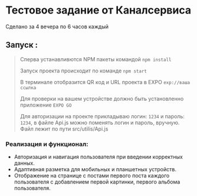 # Тестовое задание от Каналсервиса

Сделано за 4 вечера по 6 часов каждый

## Запуск :

> Сперва устанавливются NPM пакеты командой `npm install`
>
> Запуск проекта происходит по команде `npm start`
>
> В терминале отобразится QR код и URL проекта в EXPO `exp://ваша ссылка`
>
> Для проверки на вашем устройстве должно быть установленно приложение `EXPO GO`
>
> Для авторизации на проекте прикладываю логин: `1234` и пароль: `1234`, в файле Api.js
> можно поменять логин и пароль, вручную. Файл лежит по пути src/utilis/Api.js
>

### Реализация и функционал:

- Авторизация и навигация пользователя при введении корректных данных.
- Адаптивная разметка для мобильных и планшетных устройств.
- Отображение на странице с постами первого поста каждого пользователя с добавлением первой картинки, первого альбома
  пользователя.
